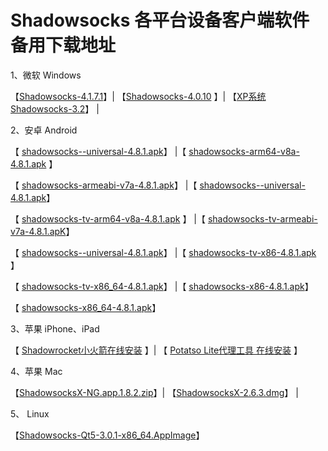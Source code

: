 # Shadowsocks 各平台设备客户端软件备用下载地址

1、微软 Windows

【[Shadowsocks-4.1.7.1](https://raw.githubusercontent.com/Shadowsocks-Help/Shadowsocks/master/Download/Shadowsocks-4.1.7.1.zip)】| 【[Shadowsocks-4.0.10](https://raw.githubusercontent.com/Shadowsocks-Help/Shadowsocks/master/Download/Shadowsocks-4.0.10.zip) 】| 【[XP系统 Shadowsocks-3.2](https://raw.githubusercontent.com/Shadowsocks-Help/Shadowsocks/master/Download/Shadowsocks-3.2.zip)】 |

2、安卓 Android 

【 [shadowsocks--universal-4.8.1.apk](https://raw.githubusercontent.com/Shadowsocks-Help/Shadowsocks/master/Download/shadowsocks--universal-4.8.1.apk)】
|【 [shadowsocks-arm64-v8a-4.8.1.apk](https://raw.githubusercontent.com/Shadowsocks-Help/Shadowsocks/master/Download/shadowsocks-arm64-v8a-4.8.1.apk) 】

【 [shadowsocks-armeabi-v7a-4.8.1.apk](https://raw.githubusercontent.com/Shadowsocks-Help/Shadowsocks/master/Download/shadowsocks-armeabi-v7a-4.8.1.apk)】
|【 [shadowsocks--universal-4.8.1.apk](https://raw.githubusercontent.com/Shadowsocks-Help/Shadowsocks/master/Download/shadowsocks--universal-4.8.1.apk)】

【 [shadowsocks-tv-arm64-v8a-4.8.1.apk](https://raw.githubusercontent.com/Shadowsocks-Help/Shadowsocks/master/Download/shadowsocks-tv-arm64-v8a-4.8.1.apk) 】
|【 [shadowsocks-tv-armeabi-v7a-4.8.1.apK](https://raw.githubusercontent.com/Shadowsocks-Help/Shadowsocks/master/Download/shadowsocks-tv-armeabi-v7a-4.8.1.apk)】

【 [shadowsocks--universal-4.8.1.apk](https://raw.githubusercontent.com/Shadowsocks-Help/Shadowsocks/master/Download/shadowsocks--universal-4.8.1.apk)】
|【 [shadowsocks-tv-x86-4.8.1.apk](https://raw.githubusercontent.com/Shadowsocks-Help/Shadowsocks/master/Download/shadowsocks-tv-x86-4.8.1.apk) 】

【 [shadowsocks-tv-x86_64-4.8.1.apk](https://raw.githubusercontent.com/Shadowsocks-Help/Shadowsocks/master/Download/shadowsocks-tv-x86_64-4.8.1.apk)】
|【 [shadowsocks-x86-4.8.1.apk](https://raw.githubusercontent.com/Shadowsocks-Help/Shadowsocks/master/Download/shadowsocks-x86-4.8.1.apk)】

【 [shadowsocks-x86_64-4.8.1.apk](https://raw.githubusercontent.com/Shadowsocks-Help/Shadowsocks/master/Download/shadowsocks-x86_64-4.8.1.apk)】

3、苹果 iPhone、iPad

【 [Shadowrocket小火箭在线安装]( https://shadowsocks-help.github.io/ios/) 】| 【 [Potatso Lite代理工具 在线安装]( https://shadowsocks-help.github.io/Potatso-Lite/) 】

4、苹果 Mac

【[ShadowsocksX-NG.app.1.8.2.zip](https://raw.githubusercontent.com/Shadowsocks-Help/Shadowsocks/master/Download/ShadowsocksX-NG.app.1.8.2.zip)】| 【[ShadowsocksX-2.6.3.dmg](https://raw.githubusercontent.com/Shadowsocks-Help/Shadowsocks/master/Download/ShadowsocksX-2.6.3.dmg)】 |

5、 Linux

【[Shadowsocks-Qt5-3.0.1-x86_64.AppImage](https://raw.githubusercontent.com/Shadowsocks-Help/Shadowsocks/master/Download/Shadowsocks-Qt5-3.0.1-x86_64.AppImage)】
